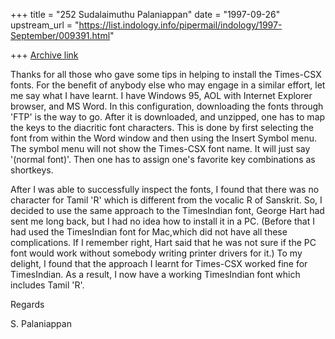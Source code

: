 +++
title = "252 Sudalaimuthu Palaniappan"
date = "1997-09-26"
upstream_url = "https://list.indology.info/pipermail/indology/1997-September/009391.html"

+++
[Archive link](https://list.indology.info/pipermail/indology/1997-September/009391.html)

Thanks for all those who gave some tips in helping to install the Times-CSX
fonts. For the benefit of anybody else who may engage in a similar effort,
let me say what I have learnt. I have Windows 95, AOL with Internet Explorer
browser, and MS Word. In this configuration, downloading the fonts through
'FTP' is the way to go. After it is downloaded, and unzipped, one has to map
the keys to the diacritic font characters. This is done by first selecting
the font from within the Word window and then  using the Insert Symbol menu.
The symbol menu will not show the Times-CSX font name. It will just say
'(normal font)'. Then one has to assign one's favorite key combinations as
shortkeys.

After I was able to successfully inspect the fonts, I found that there was no
character for Tamil 'R' which is different from the vocalic R of Sanskrit.
So, I decided to use the same approach to the TimesIndian font, George Hart
had sent me long back, but I had no idea how to install it in a PC. (Before
that I had used the TimesIndian font for Mac,which did not have all these
complications. If I remember right, Hart said that he was not sure if the PC
font would work without somebody writing printer drivers for it.) To my
delight, I found that the approach I learnt for Times-CSX worked fine for
TimesIndian. As a result, I now have a working TimesIndian font which
includes Tamil 'R'.


Regards

S. Palaniappan



